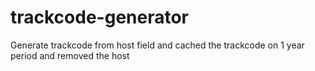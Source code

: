 # trackcode-generator

Generate trackcode from host field and cached the trackcode on 1 year period and removed the host
